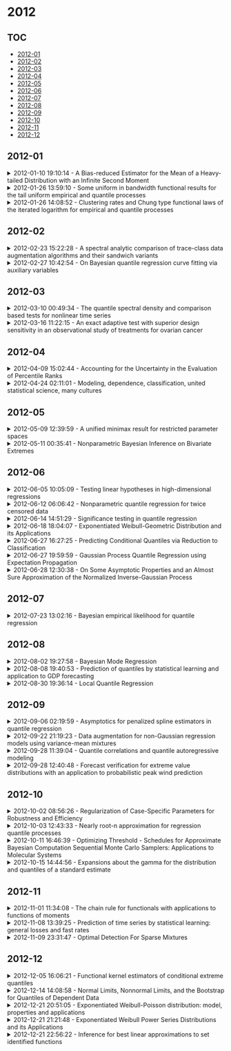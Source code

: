 # 2012

## TOC

- [2012-01](#2012-01)
- [2012-02](#2012-02)
- [2012-03](#2012-03)
- [2012-04](#2012-04)
- [2012-05](#2012-05)
- [2012-06](#2012-06)
- [2012-07](#2012-07)
- [2012-08](#2012-08)
- [2012-09](#2012-09)
- [2012-10](#2012-10)
- [2012-11](#2012-11)
- [2012-12](#2012-12)

## 2012-01

<details>

<summary>2012-01-10 19:10:14 - A Bias-reduced Estimator for the Mean of a Heavy-tailed Distribution with an Infinite Second Moment</summary>

- *Brahim Brahimi, Djamel Meraghni, Abdelhakim Necir, Djabrane Yahia*

- `1201.1578v2` - [abs](http://arxiv.org/abs/1201.1578v2) - [pdf](http://arxiv.org/pdf/1201.1578v2)

> We use bias-reduced estimators of high quantiles, of heavy-tailed distributions, to introduce a new estimator of the mean in the case of infinite second moment. The asymptotic normality of the proposed estimator is established and checked, in a simulation study, by four of the most popular goodness-of-fit tests for different sample sizes. Moreover, we compare, in terms of bias and mean squared error, our estimator with Peng's estimator (Peng, 2001) and we evaluate the accuracy of some resulting confidence intervals.

</details>

<details>

<summary>2012-01-26 13:59:10 - Some uniform in bandwidth functional results for the tail uniform empirical and quantile processes</summary>

- *Davit Varron*

- `1201.5517v1` - [abs](http://arxiv.org/abs/1201.5517v1) - [pdf](http://arxiv.org/pdf/1201.5517v1)

> For fixed $t\in [0,1)$ and $h>0$, consider the local uniform empirical process $$\DD_{n,h,t}(s):=n^{-1/2}\coo\sliin 1_{[t,t+hs]}(U_i)-hs\cff,\;s\in [0,1],$$ where the $U_i$ are independent and uniformly distributed on $[0,1]$. We investigate the functional limit behaviour of $\DD_{n,h,t}$ uniformly in $\wth_n\le h\le h_n$ when $n\wth_n/\log\log n\rar \infty$ and $h_n\rar 0$.

</details>

<details>

<summary>2012-01-26 14:08:52 - Clustering rates and Chung type functional laws of the iterated logarithm for empirical and quantile processes</summary>

- *Davit Varron*

- `1201.5521v1` - [abs](http://arxiv.org/abs/1201.5521v1) - [pdf](http://arxiv.org/pdf/1201.5521v1)

> Following the works of Berthet (1997), we first obtain exact clustering rates in the functional law of the iterated logarithm for the uniform empirical and quantile processes and for their increments. In a second time, we obtain functional Chung-type limit laws for the local empirical process for a class of target functions on the border of the Strassen set.

</details>


## 2012-02

<details>

<summary>2012-02-23 15:22:28 - A spectral analytic comparison of trace-class data augmentation algorithms and their sandwich variants</summary>

- *Kshitij Khare, James P. Hobert*

- `1202.5205v1` - [abs](http://arxiv.org/abs/1202.5205v1) - [pdf](http://arxiv.org/pdf/1202.5205v1)

> The data augmentation (DA) algorithm is a widely used Markov chain Monte Carlo algorithm that is easy to implement but often suffers from slow convergence. The sandwich algorithm is an alternative that can converge much faster while requiring roughly the same computational effort per iteration. Theoretically, the sandwich algorithm always converges at least as fast as the corresponding DA algorithm in the sense that $\Vert {K^*}\Vert \le \Vert {K}\Vert$, where $K$ and $K^*$ are the Markov operators associated with the DA and sandwich algorithms, respectively, and $\Vert\cdot\Vert$ denotes operator norm. In this paper, a substantial refinement of this operator norm inequality is developed. In particular, under regularity conditions implying that $K$ is a trace-class operator, it is shown that $K^*$ is also a positive, trace-class operator, and that the spectrum of $K^*$ dominates that of $K$ in the sense that the ordered elements of the former are all less than or equal to the corresponding elements of the latter. Furthermore, if the sandwich algorithm is constructed using a group action, as described by Liu and Wu [J. Amer. Statist. Assoc. 94 (1999) 1264--1274] and Hobert and Marchev [Ann. Statist. 36 (2008) 532--554], then there is strict inequality between at least one pair of eigenvalues. These results are applied to a new DA algorithm for Bayesian quantile regression introduced by Kozumi and Kobayashi [J. Stat. Comput. Simul. 81 (2011) 1565--1578].

</details>

<details>

<summary>2012-02-27 10:42:54 - On Bayesian quantile regression curve fitting via auxiliary variables</summary>

- *J. -L. Dortet-Bernadet, Y. Fan*

- `1202.5883v1` - [abs](http://arxiv.org/abs/1202.5883v1) - [pdf](http://arxiv.org/pdf/1202.5883v1)

> Quantile regression has received increased attention in the statistics community in recent years. This article adapts an auxiliary variable method, commonly used in Bayesian variable selection for mean regression models, to the fitting of quantile regression curves. We focus on the fitting of regression splines, with unknown number and location of knots. We provide an efficient algorithm with Metropolis-Hastings updates whose tuning is fully automated. The method is tested on simulated and real examples and its extension to additive models is described. Finally we propose a simple postprocessing procedure to deal with the problem of the crossing of multiple separately estimated quantile curves.

</details>


## 2012-03

<details>

<summary>2012-03-10 00:49:34 - The quantile spectral density and comparison based tests for nonlinear time series</summary>

- *Junbum Lee, Suhasini Subba Rao*

- `1112.2759v2` - [abs](http://arxiv.org/abs/1112.2759v2) - [pdf](http://arxiv.org/pdf/1112.2759v2)

> In this paper we consider tests for nonlinear time series, which are motivated by the notion of serial dependence. The proposed tests are based on comparisons with the quantile spectral density, which can be considered as a quantile version of the usual spectral density function. The quantile spectral density 'measures' sequential dependence structure of a time series, and is well defined under relatively weak mixing conditions. We propose an estimator for the quantile spectral density and derive its asympototic sampling properties. We use the quantile spectral density to construct a goodness of fit test for time series and explain how this test can also be used for comparing the sequential dependence structure of two time series. The method is illustrated with simulations and some real data examples.

</details>

<details>

<summary>2012-03-16 11:22:15 - An exact adaptive test with superior design sensitivity in an observational study of treatments for ovarian cancer</summary>

- *Paul R. Rosenbaum*

- `1203.3672v1` - [abs](http://arxiv.org/abs/1203.3672v1) - [pdf](http://arxiv.org/pdf/1203.3672v1)

> A sensitivity analysis in an observational study determines the magnitude of bias from nonrandom treatment assignment that would need to be present to alter the qualitative conclusions of a na\"{\i}ve analysis that presumes all biases were removed by matching or by other analytic adjustments. The power of a sensitivity analysis and the design sensitivity anticipate the outcome of a sensitivity analysis under an assumed model for the generation of the data. It is known that the power of a sensitivity analysis is affected by the choice of test statistic, and, in particular, that a statistic with good Pitman efficiency in a randomized experiment, such as Wilcoxon's signed rank statistic, may have low power in a sensitivity analysis and low design sensitivity when compared to other statistics. For instance, for an additive treatment effect and errors that are Normal or logistic or $t$-distributed with 3 degrees of freedom, Brown's combined quantile average test has Pitman efficiency close to that of Wilcoxon's test but has higher power in a sensitivity analysis, while a version of Noether's test has poor Pitman efficiency in a randomized experiment but much higher design sensitivity so it is vastly more powerful than Wilcoxon's statistic in a sensitivity analysis if the sample size is sufficiently large.

</details>


## 2012-04

<details>

<summary>2012-04-09 15:02:44 - Accounting for the Uncertainty in the Evaluation of Percentile Ranks</summary>

- *Loet Leydesdorff*

- `1204.1894v1` - [abs](http://arxiv.org/abs/1204.1894v1) - [pdf](http://arxiv.org/pdf/1204.1894v1)

> In a recent paper entitled "Inconsistencies of Recently Proposed Citation Impact Indicators and how to Avoid Them," Schreiber (2012, at arXiv:1202.3861) proposed (i) a method to assess tied ranks consistently and (ii) fractional attribution to percentile ranks in the case of relatively small samples (e.g., for n < 100). Schreiber's solution to the problem of how to handle tied ranks is convincing, in my opinion (cf. Pudovkin & Garfield, 2009). The fractional attribution, however, is computationally intensive and cannot be done manually for even moderately large batches of documents. Schreiber attributed scores fractionally to the six percentile rank classes used in the Science and Engineering Indicators of the U.S. National Science Board, and thus missed, in my opinion, the point that fractional attribution at the level of hundred percentiles-or equivalently quantiles as the continuous random variable-is only a linear, and therefore much less complex problem. Given the quantile-values, the non-linear attribution to the six classes or any other evaluation scheme is then a question of aggregation. A new routine based on these principles (including Schreiber's solution for tied ranks) is made available as software for the assessment of documents retrieved from the Web of Science (at http://www.leydesdorff.net/software/i3).

</details>

<details>

<summary>2012-04-24 02:11:01 - Modeling, dependence, classification, united statistical science, many cultures</summary>

- *Emanuel Parzen, Subhadeep Mukhopadhyay*

- `1204.4699v3` - [abs](http://arxiv.org/abs/1204.4699v3) - [pdf](http://arxiv.org/pdf/1204.4699v3)

> Breiman (2001) proposed to statisticians awareness of two cultures: 1. Parametric modeling culture, pioneered by R.A.Fisher and Jerzy Neyman; 2. Algorithmic predictive culture, pioneered by machine learning research.   Parzen (2001), as a part of discussing Breiman (2001), proposed that researchers be aware of many cultures, including the focus of our research: 3. Nonparametric, quantile based, information theoretic modeling. We provide a unification of many statistical methods for traditional small data sets and emerging big data sets in terms of comparison density, copula density, measure of dependence, correlation, information, new measures (called LP score comoments) that apply to long tailed distributions with out finite second order moments. A very important goal is to unify methods for discrete and continuous random variables. Our research extends these methods to modern high dimensional data modeling.

</details>


## 2012-05

<details>

<summary>2012-05-09 12:39:59 - A unified minimax result for restricted parameter spaces</summary>

- *Éric Marchand, William E. Strawderman*

- `1205.1964v1` - [abs](http://arxiv.org/abs/1205.1964v1) - [pdf](http://arxiv.org/pdf/1205.1964v1)

> We provide a development that unifies, simplifies and extends considerably a number of minimax results in the restricted parameter space literature. Various applications follow, such as that of estimating location or scale parameters under a lower (or upper) bound restriction, location parameter vectors restricted to a polyhedral cone, scale parameters subject to restricted ratios or products, linear combinations of restricted location parameters, location parameters bounded to an interval with unknown scale, quantiles for location-scale families with parametric restrictions and restricted covariance matrices.

</details>

<details>

<summary>2012-05-11 00:35:41 - Nonparametric Bayesian Inference on Bivariate Extremes</summary>

- *Simon Guillotte, Francois Perron, Johan Segers*

- `0911.3270v3` - [abs](http://arxiv.org/abs/0911.3270v3) - [pdf](http://arxiv.org/pdf/0911.3270v3)

> The tail of a bivariate distribution function in the domain of attraction of a bivariate extreme-value distribution may be approximated by the one of its extreme-value attractor. The extreme-value attractor has margins that belong to a three-parameter family and a dependence structure which is characterised by a spectral measure, that is a probability measure on the unit interval with mean equal to one half. As an alternative to parametric modelling of the spectral measure, we propose an infinite-dimensional model which is at the same time manageable and still dense within the class of spectral measures. Inference is done in a Bayesian framework, using the censored-likelihood approach. In particular, we construct a prior distribution on the class of spectral measures and develop a trans-dimensional Markov chain Monte Carlo algorithm for numerical computations. The method provides a bivariate predictive density which can be used for predicting the extreme outcomes of the bivariate distribution. In a practical perspective, this is useful for computing rare event probabilities and extreme conditional quantiles. The methodology is validated by simulations and applied to a data-set of Danish fire insurance claims.

</details>


## 2012-06

<details>

<summary>2012-06-05 10:05:09 - Testing linear hypotheses in high-dimensional regressions</summary>

- *Z. Bai, D. Jiang, J. Yao, S. Zheng*

- `1206.0867v1` - [abs](http://arxiv.org/abs/1206.0867v1) - [pdf](http://arxiv.org/pdf/1206.0867v1)

> For a multivariate linear model, Wilk's likelihood ratio test (LRT) constitutes one of the cornerstone tools. However, the computation of its quantiles under the null or the alternative requires complex analytic approximations and more importantly, these distributional approximations are feasible only for moderate dimension of the dependent variable, say $p\le 20$. On the other hand, assuming that the data dimension $p$ as well as the number $q$ of regression variables are fixed while the sample size $n$ grows, several asymptotic approximations are proposed in the literature for Wilk's $\bLa$ including the widely used chi-square approximation. In this paper, we consider necessary modifications to Wilk's test in a high-dimensional context, specifically assuming a high data dimension $p$ and a large sample size $n$. Based on recent random matrix theory, the correction we propose to Wilk's test is asymptotically Gaussian under the null and simulations demonstrate that the corrected LRT has very satisfactory size and power, surely in the large $p$ and large $n$ context, but also for moderately large data dimensions like $p=30$ or $p=50$. As a byproduct, we give a reason explaining why the standard chi-square approximation fails for high-dimensional data. We also introduce a new procedure for the classical multiple sample significance test in MANOVA which is valid for high-dimensional data.

</details>

<details>

<summary>2012-06-12 06:06:42 - Nonparametric quantile regression for twice censored data</summary>

- *Stanislav Volgushev, Holger Dette*

- `1007.3376v2` - [abs](http://arxiv.org/abs/1007.3376v2) - [pdf](http://arxiv.org/pdf/1007.3376v2)

> We consider the problem of nonparametric quantile regression for twice censored data. Two new estimates are presented, which are constructed by applying concepts of monotone rearrangements to estimates of the conditional distribution function. The proposed methods avoid the problem of crossing quantile curves. Weak uniform consistency and weak convergence is established for both estimates and their finite sample properties are investigated by means of a simulation study. As a by-product, we obtain a new result regarding the weak convergence of the Beran estimator for right censored data on the maximal possible domain, which is of its own interest.

</details>

<details>

<summary>2012-06-14 14:51:29 - Significance testing in quantile regression</summary>

- *Stanislav Volgushev, Melanie Birke, Holger Dette, Natalie Neumeyer*

- `1206.3125v1` - [abs](http://arxiv.org/abs/1206.3125v1) - [pdf](http://arxiv.org/pdf/1206.3125v1)

> We consider the problem of testing significance of predictors in multivariate nonparametric quantile regression. A stochastic process is proposed, which is based on a comparison of the responses with a nonparametric quantile regression estimate under the null hypothesis. It is demonstrated that under the null hypothesis this process converges weakly to a centered Gaussian process and the asymptotic properties of the test under fixed and local alternatives are also discussed. In particular we show, that - in contrast to the nonparametric approach based on estimation of $L^2$-distances - the new test is able to detect local alternatives which converge to the null hypothesis with any rate $a_n \to 0$ such that $a_n \sqrt{n} \to \infty$ (here $n$ denotes the sample size). We also present a small simulation study illustrating the finite sample properties of a bootstrap version of the the corresponding Kolmogorov-Smirnov test.

</details>

<details>

<summary>2012-06-18 18:04:07 - Exponentiated Weibull-Geometric Distribution and its Applications</summary>

- *Eisa Mahmoudi, Mitra Shiran*

- `1206.4008v1` - [abs](http://arxiv.org/abs/1206.4008v1) - [pdf](http://arxiv.org/pdf/1206.4008v1)

> In this paper a new lifetime distribution, which is called the exponentiated Weibull-geometric (EWG) distribution, is introduced. This new distribution obtained by compounding the exponentiated Weibull and geometric distributions. The EWG distribution includes as special cases the generalized exponential-geometric (GEG), complementary Weibull-geometric (CWG), complementary exponential-geometric (CEG), exponentiated Rayleigh-geometric (ERG) and Rayleigh-geometric (RG) distributions.   The hazard function of the EWG distribution can be decreasing, increasing, bathtub-shaped and unimodal among others. Several properties of the EWG distribution such as quantiles and moments, maximum likelihood estimation procedure via an EM-algorithm, R\'{e}nyi and Shannon entropies, moments of order statistics, residual life function and probability weighted moments are studied in this paper. In the end, we give two applications with real data sets to show the flexibility of the new distribution.

</details>

<details>

<summary>2012-06-27 16:27:25 - Predicting Conditional Quantiles via Reduction to Classification</summary>

- *John Langford, Roberto Oliveira, Bianca Zadrozny*

- `1206.6860v1` - [abs](http://arxiv.org/abs/1206.6860v1) - [pdf](http://arxiv.org/pdf/1206.6860v1)

> We show how to reduce the process of predicting general order statistics (and the median in particular) to solving classification. The accompanying theoretical statement shows that the regret of the classifier bounds the regret of the quantile regression under a quantile loss. We also test this reduction empirically against existing quantile regression methods on large real-world datasets and discover that it provides state-of-the-art performance.

</details>

<details>

<summary>2012-06-27 19:59:59 - Gaussian Process Quantile Regression using Expectation Propagation</summary>

- *Alexis Boukouvalas, Remi Barillec, Dan Cornford*

- `1206.6391v1` - [abs](http://arxiv.org/abs/1206.6391v1) - [pdf](http://arxiv.org/pdf/1206.6391v1)

> Direct quantile regression involves estimating a given quantile of a response variable as a function of input variables. We present a new framework for direct quantile regression where a Gaussian process model is learned, minimising the expected tilted loss function. The integration required in learning is not analytically tractable so to speed up the learning we employ the Expectation Propagation algorithm. We describe how this work relates to other quantile regression methods and apply the method on both synthetic and real data sets. The method is shown to be competitive with state of the art methods whilst allowing for the leverage of the full Gaussian process probabilistic framework.

</details>

<details>

<summary>2012-06-28 12:30:38 - On Some Asymptotic Properties and an Almost Sure Approximation of the Normalized Inverse-Gaussian Process</summary>

- *Luai Al Labadi, Mahmoud Zarepour*

- `1206.6658v1` - [abs](http://arxiv.org/abs/1206.6658v1) - [pdf](http://arxiv.org/pdf/1206.6658v1)

> In this paper, we present some asymptotic properties of the normalized inverse-Gaussian process. In particular, when the concentration parameter is large, we establish an analogue of the empirical functional central limit theorem, the strong law of large numbers and the Glivenko-Cantelli theorem for the normalized inverse-Gaussian process and its corresponding quantile process. We also derive a finite sum-representation that converges almost surely to the Ferguson and Klass representation of the normalized inverse-Gaussian process. This almost sure approximation can be used to simulate efficiently the normalized inverse-Gaussian process.

</details>


## 2012-07

<details>

<summary>2012-07-23 13:02:16 - Bayesian empirical likelihood for quantile regression</summary>

- *Yunwen Yang, Xuming He*

- `1207.5378v1` - [abs](http://arxiv.org/abs/1207.5378v1) - [pdf](http://arxiv.org/pdf/1207.5378v1)

> Bayesian inference provides a flexible way of combining data with prior information. However, quantile regression is not equipped with a parametric likelihood, and therefore, Bayesian inference for quantile regression demands careful investigation. This paper considers the Bayesian empirical likelihood approach to quantile regression. Taking the empirical likelihood into a Bayesian framework, we show that the resultant posterior from any fixed prior is asymptotically normal; its mean shrinks toward the true parameter values, and its variance approaches that of the maximum empirical likelihood estimator. A more interesting case can be made for the Bayesian empirical likelihood when informative priors are used to explore commonality across quantiles. Regression quantiles that are computed separately at each percentile level tend to be highly variable in the data sparse areas (e.g., high or low percentile levels). Through empirical likelihood, the proposed method enables us to explore various forms of commonality across quantiles for efficiency gains. By using an MCMC algorithm in the computation, we avoid the daunting task of directly maximizing empirical likelihood. The finite sample performance of the proposed method is investigated empirically, where substantial efficiency gains are demonstrated with informative priors on common features across several percentile levels. A theoretical framework of shrinking priors is used in the paper to better understand the power of the proposed method.

</details>


## 2012-08

<details>

<summary>2012-08-02 19:27:58 - Bayesian Mode Regression</summary>

- *Keming Yu, Katerina Aristodemou*

- `1208.0579v1` - [abs](http://arxiv.org/abs/1208.0579v1) - [pdf](http://arxiv.org/pdf/1208.0579v1)

> Like mean, quantile and variance, mode is also an important measure of central tendency and data summary. Many practical questions often focus on "Which element (gene or file or signal) occurs most often or is the most typical among all elements in a network?". In such cases mode regression provides a convenient summary of how the regressors affect the conditional mode and is totally different from other regression models based on conditional mean or conditional quantile or conditional variance. Some inference methods have been used for mode regression but none of them from the Bayesian perspective. This paper introduces Bayesian mode regression by exploring three different approaches. We start from a parametric Bayesian model by employing a likelihood function that is based on a mode uniform distribution. It is shown that irrespective of the original distribution of the data, the use of this special uniform distribution is a very natural and effective way for Bayesian mode regression. Posterior estimates based on this parametric likelihood, even under misspecification, are consistent and asymptotically normal. We then develop a nonparametric Bayesian model by using Dirichlet process (DP) mixtures of mode uniform distributions and finally we explore Bayesian empirical likelihood mode regression by taking empirical likelihood into a Bayesian framework. The paper also demonstrates that a variety of improper priors for the unknown model parameters yield a proper joint posterior. The proposed approach is illustrated using simulated datasets and a real data set.

</details>

<details>

<summary>2012-08-08 19:40:53 - Prediction of quantiles by statistical learning and application to GDP forecasting</summary>

- *Pierre Alquier, Xiaoyin Li*

- `1202.4294v2` - [abs](http://arxiv.org/abs/1202.4294v2) - [pdf](http://arxiv.org/pdf/1202.4294v2)

> In this paper, we tackle the problem of prediction and confidence intervals for time series using a statistical learning approach and quantile loss functions. In a first time, we show that the Gibbs estimator (also known as Exponentially Weighted aggregate) is able to predict as well as the best predictor in a given family for a wide set of loss functions. In particular, using the quantile loss function of Koenker and Bassett (1978), this allows to build confidence intervals. We apply these results to the problem of prediction and confidence regions for the French Gross Domestic Product (GDP) growth, with promising results.

</details>

<details>

<summary>2012-08-30 19:36:14 - Local Quantile Regression</summary>

- *Vladimir Spokoiny, Weining Wang, Wolfgang Karl Härdle*

- `1208.5384v2` - [abs](http://arxiv.org/abs/1208.5384v2) - [pdf](http://arxiv.org/pdf/1208.5384v2)

> Quantile regression is a technique to estimate conditional quantile curves. It provides a comprehensive picture of a response contingent on explanatory variables. In a flexible modeling framework, a specific form of the conditional quantile curve is not a priori fixed. % Indeed, the majority of applications do not per se require specific functional forms. This motivates a local parametric rather than a global fixed model fitting approach. A nonparametric smoothing estimator of the conditional quantile curve requires to balance between local curvature and stochastic variability. In this paper, we suggest a local model selection technique that provides an adaptive estimator of the conditional quantile regression curve at each design point. Theoretical results claim that the proposed adaptive procedure performs as good as an oracle which would minimize the local estimation risk for the problem at hand. We illustrate the performance of the procedure by an extensive simulation study and consider a couple of applications: to tail dependence analysis for the Hong Kong stock market and to analysis of the distributions of the risk factors of temperature dynamics.

</details>


## 2012-09

<details>

<summary>2012-09-06 02:19:59 - Asymptotics for penalized spline estimators in quantile regression</summary>

- *Takuma Yoshida*

- `1209.1156v1` - [abs](http://arxiv.org/abs/1209.1156v1) - [pdf](http://arxiv.org/pdf/1209.1156v1)

> Quantile regression predicts the $\tau$-quantile of the conditional distribution of a response variable given the explanatory variable for $\tau\in(0,1)$. The aim of this paper is to establish the asymptotic distribution of the quantile estimator obtained by penalized spline method. A simulation and an exploration of real data are performed to validate our results.

</details>

<details>

<summary>2012-09-22 21:19:23 - Data augmentation for non-Gaussian regression models using variance-mean mixtures</summary>

- *Nicholas G. Polson, James G. Scott*

- `1103.5407v4` - [abs](http://arxiv.org/abs/1103.5407v4) - [pdf](http://arxiv.org/pdf/1103.5407v4)

> We use the theory of normal variance-mean mixtures to derive a data-augmentation scheme for a class of common regularization problems. This generalizes existing theory on normal variance mixtures for priors in regression and classification. It also allows variants of the expectation-maximization algorithm to be brought to bear on a wider range of models than previously appreciated. We demonstrate the method on several examples, including sparse quantile regression and binary logistic regression. We also show that quasi-Newton acceleration can substantially improve the speed of the algorithm without compromising its robustness.

</details>

<details>

<summary>2012-09-28 11:39:04 - Quantile correlations and quantile autoregressive modeling</summary>

- *Guodong Li, Yang Li, Chih-Ling Tsai*

- `1209.6487v1` - [abs](http://arxiv.org/abs/1209.6487v1) - [pdf](http://arxiv.org/pdf/1209.6487v1)

> In this paper, we propose two important measures, quantile correlation (QCOR) and quantile partial correlation (QPCOR). We then apply them to quantile autoregressive (QAR) models, and introduce two valuable quantities, the quantile autocorrelation function (QACF) and the quantile partial autocorrelation function (QPACF). This allows us to extend the classical Box-Jenkins approach to quantile autoregressive models. Specifically, the QPACF of an observed time series can be employed to identify the autoregressive order, while the QACF of residuals obtained from the fitted model can be used to assess the model adequacy. We not only demonstrate the asymptotic properties of QCOR, QPCOR, QACF, and PQACF, but also show the large sample results of the QAR estimates and the quantile version of the Ljung-Box test. Simulation studies indicate that the proposed methods perform well in finite samples, and an empirical example is presented to illustrate usefulness.

</details>

<details>

<summary>2012-09-28 12:40:48 - Forecast verification for extreme value distributions with an application to probabilistic peak wind prediction</summary>

- *Petra Friederichs, Thordis L. Thorarinsdottir*

- `1204.1022v3` - [abs](http://arxiv.org/abs/1204.1022v3) - [pdf](http://arxiv.org/pdf/1204.1022v3)

> Predictions of the uncertainty associated with extreme events are a vital component of any prediction system for such events. Consequently, the prediction system ought to be probabilistic in nature, with the predictions taking the form of probability distributions. This paper concerns probabilistic prediction systems where the data is assumed to follow either a generalized extreme value distribution (GEV) or a generalized Pareto distribution (GPD). In this setting, the properties of proper scoring rules which facilitate the assessment of the prediction uncertainty are investigated and closed-from expressions for the continuous ranked probability score (CRPS) are provided. In an application to peak wind prediction, the predictive performance of a GEV model under maximum likelihood estimation, optimum score estimation with the CRPS, and a Bayesian framework are compared. The Bayesian inference yields the highest overall prediction skill and is shown to be a valuable tool for covariate selection, while the predictions obtained under optimum CRPS estimation are the sharpest and give the best performance for high thresholds and quantiles.

</details>


## 2012-10

<details>

<summary>2012-10-02 08:56:26 - Regularization of Case-Specific Parameters for Robustness and Efficiency</summary>

- *Yoonkyung Lee, Steven N. MacEachern, Yoonsuh Jung*

- `1210.0701v1` - [abs](http://arxiv.org/abs/1210.0701v1) - [pdf](http://arxiv.org/pdf/1210.0701v1)

> Regularization methods allow one to handle a variety of inferential problems where there are more covariates than cases. This allows one to consider a potentially enormous number of covariates for a problem. We exploit the power of these techniques, supersaturating models by augmenting the "natural" covariates in the problem with an additional indicator for each case in the data set. We attach a penalty term for these case-specific indicators which is designed to produce a desired effect. For regression methods with squared error loss, an $\ell_1$ penalty produces a regression which is robust to outliers and high leverage cases; for quantile regression methods, an $\ell_2$ penalty decreases the variance of the fit enough to overcome an increase in bias. The paradigm thus allows us to robustify procedures which lack robustness and to increase the efficiency of procedures which are robust. We provide a general framework for the inclusion of case-specific parameters in regularization problems, describing the impact on the effective loss for a variety of regression and classification problems. We outline a computational strategy by which existing software can be modified to solve the augmented regularization problem, providing conditions under which such modification will converge to the optimum solution. We illustrate the benefits of including case-specific parameters in the context of mean regression and quantile regression through analysis of NHANES and linguistic data sets.

</details>

<details>

<summary>2012-10-03 12:43:33 - Nearly root-n approximation for regression quantile processes</summary>

- *Stephen Portnoy*

- `1210.1092v1` - [abs](http://arxiv.org/abs/1210.1092v1) - [pdf](http://arxiv.org/pdf/1210.1092v1)

> Traditionally, assessing the accuracy of inference based on regression quantiles has relied on the Bahadur representation. This provides an error of order $n^{-1/4}$ in normal approximations, and suggests that inference based on regression quantiles may not be as reliable as that based on other (smoother) approaches, whose errors are generally of order $n^{-1/2}$ (or better in special symmetric cases). Fortunately, extensive simulations and empirical applications show that inference for regression quantiles shares the smaller error rates of other procedures. In fact, the "Hungarian" construction of Koml\'{o}s, Major and Tusn\'{a}dy [Z. Wahrsch. Verw. Gebiete 32 (1975) 111-131, Z. Wahrsch. Verw. Gebiete 34 (1976) 33-58] provides an alternative expansion for the one-sample quantile process with nearly the root-$n$ error rate (specifically, to within a factor of $\log n$). Such an expansion is developed here to provide a theoretical foundation for more accurate approximations for inference in regression quantile models. One specific application of independent interest is a result establishing that for conditional inference, the error rate for coverage probabilities using the Hall and Sheather [J. R. Stat. Soc. Ser. B Stat. Methodol. 50 (1988) 381-391] method of sparsity estimation matches their one-sample rate.

</details>

<details>

<summary>2012-10-11 16:46:39 - Optimizing Threshold - Schedules for Approximate Bayesian Computation Sequential Monte Carlo Samplers: Applications to Molecular Systems</summary>

- *Daniel Silk, Saran Filippi, Michael P. H. Stumpf*

- `1210.3296v1` - [abs](http://arxiv.org/abs/1210.3296v1) - [pdf](http://arxiv.org/pdf/1210.3296v1)

> The likelihood-free sequential Approximate Bayesian Computation (ABC) algorithms, are increasingly popular inference tools for complex biological models. Such algorithms proceed by constructing a succession of probability distributions over the parameter space conditional upon the simulated data lying in an $\epsilon$--ball around the observed data, for decreasing values of the threshold $\epsilon$. While in theory, the distributions (starting from a suitably defined prior) will converge towards the unknown posterior as $\epsilon$ tends to zero, the exact sequence of thresholds can impact upon the computational efficiency and success of a particular application. In particular, we show here that the current preferred method of choosing thresholds as a pre-determined quantile of the distances between simulated and observed data from the previous population, can lead to the inferred posterior distribution being very different to the true posterior. Threshold selection thus remains an important challenge. Here we propose an automated and adaptive method that allows us to balance the need to minimise the threshold with computational efficiency. Moreover, our method which centres around predicting the threshold - acceptance rate curve using the unscented transform, enables us to avoid local minima - a problem that has plagued previous threshold schemes.

</details>

<details>

<summary>2012-10-15 14:44:56 - Expansions about the gamma for the distribution and quantiles of a standard estimate</summary>

- *C. S. Withers, S. Nadarajah*

- `1210.4052v1` - [abs](http://arxiv.org/abs/1210.4052v1) - [pdf](http://arxiv.org/pdf/1210.4052v1)

> We give expansions for the distribution, density, and quantiles of an estimate, building on results of Cornish, Fisher, Hill, Davis and the authors. The estimate is assumed to be non-lattice with the standard expansions for its cumulants. By expanding about a skew variable with matched skewness, one can drastically reduce the number of terms needed for a given level of accuracy. The building blocks generalize the Hermite polynomials. We demonstrate with expansions about the gamma.

</details>


## 2012-11

<details>

<summary>2012-11-01 11:34:08 - The chain rule for functionals with applications to functions of moments</summary>

- *C. S. Withers, S. Nadarajah*

- `1211.0152v1` - [abs](http://arxiv.org/abs/1211.0152v1) - [pdf](http://arxiv.org/pdf/1211.0152v1)

> The chain rule for derivatives of a function of a function is extended to a function of a statistical functional, and applied to obtain approximations to the cumulants, distribution and quantiles of functions of sample moments, and so to obtain third order confidence intervals and estimates of reduced bias for functions of moments. As an example we give the distribution of the standardized skewness for a normal sample to magnitude $O(n^{-2})$, where $n$ is the sample size.

</details>

<details>

<summary>2012-11-08 13:39:25 - Prediction of time series by statistical learning: general losses and fast rates</summary>

- *Pierre Alquier, Xiaoyin Li, Olivier Wintenberger*

- `1211.1847v1` - [abs](http://arxiv.org/abs/1211.1847v1) - [pdf](http://arxiv.org/pdf/1211.1847v1)

> We establish rates of convergences in time series forecasting using the statistical learning approach based on oracle inequalities. A series of papers extends the oracle inequalities obtained for iid observations to time series under weak dependence conditions. Given a family of predictors and $n$ observations, oracle inequalities state that a predictor forecasts the series as well as the best predictor in the family up to a remainder term $\Delta_n$. Using the PAC-Bayesian approach, we establish under weak dependence conditions oracle inequalities with optimal rates of convergence. We extend previous results for the absolute loss function to any Lipschitz loss function with rates $\Delta_n\sim\sqrt{c(\Theta)/ n}$ where $c(\Theta)$ measures the complexity of the model. We apply the method for quantile loss functions to forecast the french GDP. Under additional conditions on the loss functions (satisfied by the quadratic loss function) and on the time series, we refine the rates of convergence to $\Delta_n \sim c(\Theta)/n$. We achieve for the first time these fast rates for uniformly mixing processes. These rates are known to be optimal in the iid case and for individual sequences. In particular, we generalize the results of Dalalyan and Tsybakov on sparse regression estimation to the case of autoregression.

</details>

<details>

<summary>2012-11-09 23:31:47 - Optimal Detection For Sparse Mixtures</summary>

- *T. Tony Cai, Yihong Wu*

- `1211.2265v1` - [abs](http://arxiv.org/abs/1211.2265v1) - [pdf](http://arxiv.org/pdf/1211.2265v1)

> Detection of sparse signals arises in a wide range of modern scientific studies. The focus so far has been mainly on Gaussian mixture models. In this paper, we consider the detection problem under a general sparse mixture model and obtain an explicit expression for the detection boundary. It is shown that the fundamental limits of detection is governed by the behavior of the log-likelihood ratio evaluated at an appropriate quantile of the null distribution. We also establish the adaptive optimality of the higher criticism procedure across all sparse mixtures satisfying certain mild regularity conditions. In particular, the general results obtained in this paper recover and extend in a unified manner the previously known results on sparse detection far beyond the conventional Gaussian model and other exponential families.

</details>


## 2012-12

<details>

<summary>2012-12-05 16:06:21 - Functional kernel estimators of conditional extreme quantiles</summary>

- *L. Gardes, S. Girard*

- `1212.1076v1` - [abs](http://arxiv.org/abs/1212.1076v1) - [pdf](http://arxiv.org/pdf/1212.1076v1)

> We address the estimation of "extreme" conditional quantiles i.e. when their order converges to one as the sample size increases. Conditions on the rate of convergence of their order to one are provided to obtain asymptotically Gaussian distributed kernel estimators. A Weissman-type estimator and kernel estimators of the conditional tail-index are derived, permitting to estimate extreme conditional quantiles of arbitrary order.

</details>

<details>

<summary>2012-12-14 14:08:58 - Normal Limits, Nonnormal Limits, and the Bootstrap for Quantiles of Dependent Data</summary>

- *O. Sh. Sharipov, M. Wendler*

- `1204.5633v3` - [abs](http://arxiv.org/abs/1204.5633v3) - [pdf](http://arxiv.org/pdf/1204.5633v3)

> We will show under very weak conditions on differentiability and dependence that the central limit theorem for quantiles holds and that the block bootstrap is weakly consistent. Under slightly stronger conditions, the bootstrap is strongly consistent. Without the differentiability condition, quantiles might have a non-normal asymptotic distribution and the bootstrap might fail.

</details>

<details>

<summary>2012-12-21 20:51:05 - Exponentiated Weibull-Poisson distribution: model, properties and applications</summary>

- *Eisa Mahmoudi, Afsaneh Sepahdar*

- `1212.5586v1` - [abs](http://arxiv.org/abs/1212.5586v1) - [pdf](http://arxiv.org/pdf/1212.5586v1)

> In this paper we propose a new four-parameters distribution with increasing, decreasing, bathtub-shaped and unimodal failure rate, called as the exponentiated Weibull-Poisson (EWP) distribution. The new distribution arises on a latent complementary risk problem base and is obtained by compounding exponentiated Weibull (EW) and Poisson distributions. This distribution contains several lifetime sub-models such as: generalized exponential-Poisson (GEP), complementary Weibull-Poisson (CWP), complementary exponential-Poisson (CEP), exponentiated Rayleigh-Poisson (ERP) and Rayleigh-Poisson (RP) distributions.   We obtain several properties of the new distribution such as its probability density function, its reliability and failure rate functions, quantiles and moments. The maximum likelihood estimation procedure via a EM-algorithm is presented in this paper. Sub-models of the EWP distribution are studied in details. In the end, Applications to two real data sets are given to show the flexibility and potentiality of the new distribution.

</details>

<details>

<summary>2012-12-21 21:21:48 - Exponentiated Weibull Power Series Distributions and its Applications</summary>

- *Eisa Mahmoudi, Mitra Shiran*

- `1212.5613v1` - [abs](http://arxiv.org/abs/1212.5613v1) - [pdf](http://arxiv.org/pdf/1212.5613v1)

> In this paper we introduce the exponentiated Weibull power series (EWPS) class of distributions which is obtained by compounding exponentiated Weibull and power series distributions, where the compounding procedure follows same way that was previously carried out by Roman et al. (2010) and Cancho et al. (2011) in introducing the complementary exponential-geometric (CEG) and the two-parameter Poisson-exponential (PE) lifetime distributions, respectively. This distribution contains several lifetime models such as: exponentiated weibull-geometric (EWG), exponentiated weibull-binomial (EWB), exponentiated weibull-poisson (EWP), exponentiated weibull-logarithmic (EWL) distributions as a special case.   The hazard rate function of the EWPS distribution can be increasing, decreasing, bathtub-shaped and unimodal failure rate among others. We obtain several properties of the EWPS distribution such as its probability density function, its reliability and failure rate functions, quantiles and moments. The maximum likelihood estimation procedure via a EM-algorithm is presented in this paper. Sub-models of the EWPS distribution are studied in details. In the end, Applications to two real data sets are given to show the flexibility and potentiality of the EWPS distribution.

</details>

<details>

<summary>2012-12-21 22:56:22 - Inference for best linear approximations to set identified functions</summary>

- *Arun Chandrasekhar, Victor Chernozhukov, Francesca Molinari, Paul Schrimpf*

- `1212.5627v1` - [abs](http://arxiv.org/abs/1212.5627v1) - [pdf](http://arxiv.org/pdf/1212.5627v1)

> This paper provides inference methods for best linear approximations to functions which are known to lie within a band. It extends the partial identification literature by allowing the upper and lower functions defining the band to be any functions, including ones carrying an index, which can be estimated parametrically or non-parametrically. The identification region of the parameters of the best linear approximation is characterized via its support function, and limit theory is developed for the latter. We prove that the support function approximately converges to a Gaussian process and establish validity of the Bayesian bootstrap. The paper nests as special cases the canonical examples in the literature: mean regression with interval valued outcome data and interval valued regressor data. Because the bounds may carry an index, the paper covers problems beyond mean regression; the framework is extremely versatile. Applications include quantile and distribution regression with interval valued data, sample selection problems, as well as mean, quantile, and distribution treatment effects. Moreover, the framework can account for the availability of instruments. An application is carried out, studying female labor force participation along the lines of Mulligan and Rubinstein (2008).

</details>

